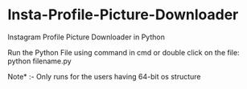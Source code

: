# Insta-Profile-Picture-Downloader
Instagram Profile Picture Downloader in Python

Run the Python File using command in cmd or double click on the file:
python filename.py






Note* :- Only runs for the users having 64-bit os structure
